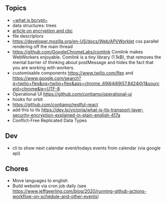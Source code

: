 ## Topics

- [~what is bcrypt~](./security/cryptography.md#Protecting passwords with salts)
- data structures: trees
- [article on encryption and cbc](https://justinboyerwriter.com/2017/07/29/developers-guide-cryptography-basics/)
- file descriptors
- https://developer.mozilla.org/en-US/docs/Web/API/Worklet css parallel rendering off the main thread
- https://github.com/GoogleChromeLabs/comlink Comlink makes WebWorkers enjoyable. Comlink is a tiny library (1.1kB), that removes the mental barrier of thinking about postMessage and hides the fact that you are working with workers.
- customisable components https://www.twilio.com/flex and https://www.google.com/search?q=twilio+flex&oq=twilio+flex&aqs=chrome..69i64j69i57.8424j0j1&sourceid=chrome&ie=UTF-8
- Operational UI https://github.com/contiamo/operational-ui
- hooks for orbit
- https://github.com/contiamo/restful-react
- add  this to tls https://dev.to/victoria/what-is-tls-transport-layer-security-encryption-explained-in-plain-english-417a
- Conflict-Free Replicated Data Types 

## Dev

- cli to show next calendar event/todays events from calendar (via google api)

## Chores

- Move languages to english
- Build website via cron job daily (see https://www.jeffgeerling.com/blog/2020/running-github-actions-workflow-on-schedule-and-other-events)
